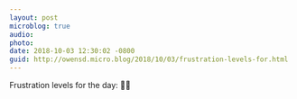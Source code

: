 ```yaml
---
layout: post
microblog: true
audio: 
photo: 
date: 2018-10-03 12:30:02 -0800
guid: http://owensd.micro.blog/2018/10/03/frustration-levels-for.html
---
```

Frustration levels for the day: 🥃💀

